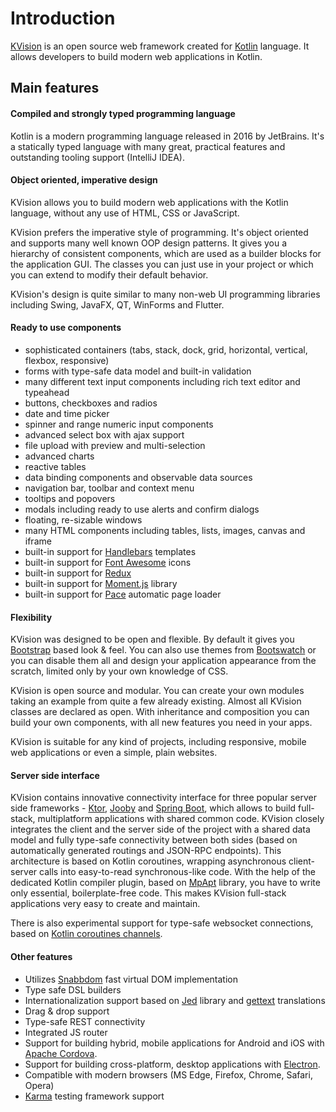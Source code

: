 # Introduction

[KVision](https://github.com/rjaros/kvision) is an open source web framework created for [Kotlin](https://kotlinlang.org/) language. It allows developers to build modern web applications in Kotlin.

## Main features

#### Compiled and strongly typed programming language

Kotlin is a modern programming language released in 2016 by JetBrains. It's a statically typed language with many great, practical features and outstanding tooling support \(IntelliJ IDEA\).

#### Object oriented, imperative design

KVision allows you to build modern web applications with the Kotlin language, without any use of HTML, CSS or JavaScript.

KVision prefers the imperative style of programming. It's object oriented and supports many well known OOP design patterns. It gives you a hierarchy of consistent components, which are used as a builder blocks for the application GUI. The classes you can just use in your project or which you can extend to modify their default behavior.

KVision's design is quite similar to many non-web UI programming libraries including Swing, JavaFX, QT, WinForms and Flutter.

#### **Ready to use components**

* sophisticated containers \(tabs, stack, dock, grid, horizontal, vertical, flexbox, responsive\)
* forms with type-safe data model and built-in validation
* many different text input components including rich text editor and typeahead
* buttons, checkboxes and radios
* date and time picker
* spinner and range numeric input components
* advanced select box with ajax support
* file upload with preview and multi-selection
* advanced charts
* reactive tables
* data binding components and observable data sources
* navigation bar, toolbar and context menu
* tooltips and popovers
* modals including ready to use alerts and confirm dialogs
* floating, re-sizable windows
* many HTML components including tables, lists, images, canvas and iframe
* built-in support for [Handlebars](http://handlebarsjs.com) templates 
* built-in support for [Font Awesome](https://fontawesome.com/) icons
* built-in support for [Redux](https://redux.js.org/)
* built-in support for [Moment.js](https://momentjs.com/) library
* built-in support for [Pace](https://github.hubspot.com/pace/docs/welcome/) automatic page loader

#### Flexibility

KVision was designed to be open and flexible. By default it gives you [Bootstrap](https://getbootstrap.com/) based look & feel. You can also use themes from [Bootswatch](https://bootswatch.com/) or you can disable them all and design your application appearance from the scratch, limited only by your own knowledge of CSS.

KVision is open source and modular. You can create your own modules taking an example from quite a few already existing. Almost all KVision classes are declared as open. With inheritance and composition you can build your own components, with all new features you need in your apps.

KVision is suitable for any kind of projects, including responsive, mobile web applications or even a simple, plain websites.

#### Server side interface

KVision contains innovative connectivity interface for three popular server side frameworks - [Ktor](https://ktor.io), [Jooby](https://jooby.org/) and [Spring Boot](https://spring.io/projects/spring-boot), which allows to build full-stack, multiplatform applications with shared common code. KVision closely integrates the client and the server side of the project with a shared data model and fully type-safe connectivity between both sides \(based on automatically generated routings and JSON-RPC endpoints\). This architecture is based on Kotlin coroutines, wrapping asynchronous client-server calls into easy-to-read synchronous-like code. With the help of the dedicated Kotlin compiler plugin, based on [MpApt](https://github.com/Foso/MpApt/) library, you have to write only essential, boilerplate-free code. This makes KVision full-stack applications very easy to create and maintain.

There is also experimental support for type-safe websocket connections, based on [Kotlin coroutines channels](https://kotlinlang.org/docs/reference/coroutines/channels.html).

#### Other features

* Utilizes [Snabbdom](https://github.com/snabbdom/snabbdom) fast virtual DOM implementation
* Type safe DSL builders
* Internationalization support based on [Jed](http://messageformat.github.io/Jed/) library and [gettext](https://www.gnu.org/software/gettext/) translations
* Drag & drop support
* Type-safe REST connectivity
* Integrated JS router
* Support for building hybrid, mobile applications for Android and iOS with [Apache Cordova](https://cordova.apache.org/).
* Support for building cross-platform, desktop applications with [Electron](https://electronjs.org/).
* Compatible with modern browsers \(MS Edge, Firefox, Chrome, Safari, Opera\)
* [Karma](https://karma-runner.github.io/) testing framework support



